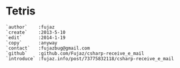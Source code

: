 
Tetris
=====================
	`author`	:fujaz
	`create`	:2013-5-10
	`edit`		:2014-1-19
	`copy`		:anyway
	`contact`	:fujazbug@gmail.com
	`github`	:github.com/Fujaz/csharp-receive_e_mail
	`introduce`	:fujaz.info/post/73775832118/csharp-receive_e_mail

